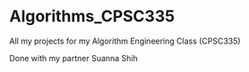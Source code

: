 # Algorithms_CPSC335
All my projects for my Algorithm Engineering Class (CPSC335)

Done with my partner Suanna Shih 
